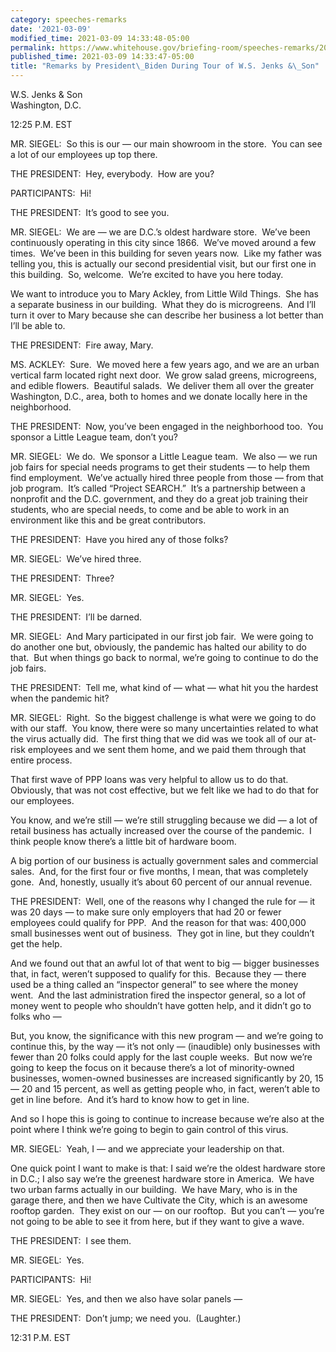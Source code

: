 ```yaml
---
category: speeches-remarks
date: '2021-03-09'
modified_time: 2021-03-09 14:33:48-05:00
permalink: https://www.whitehouse.gov/briefing-room/speeches-remarks/2021/03/09/remarks-by-president-biden-during-tour-of-w-s-jenks-son/
published_time: 2021-03-09 14:33:47-05:00
title: "Remarks by President\_Biden During Tour of W.S. Jenks &\_Son"
---
```

 
W.S. Jenks & Son  
Washington, D.C.

12:25 P.M. EST  
  
MR. SIEGEL:  So this is our — our main showroom in the store.  You can
see a lot of our employees up top there.  
  
THE PRESIDENT:  Hey, everybody.  How are you?  
  
PARTICIPANTS:  Hi!  
  
THE PRESIDENT:  It’s good to see you.  
  
MR. SIEGEL:  We are — we are D.C.’s oldest hardware store.  We’ve been
continuously operating in this city since 1866.  We’ve moved around a
few times.  We’ve been in this building for seven years now.  Like my
father was telling you, this is actually our second presidential visit,
but our first one in this building.  So, welcome.  We’re excited to have
you here today.  
  
We want to introduce you to Mary Ackley, from Little Wild Things.  She
has a separate business in our building.  What they do is microgreens. 
And I’ll turn it over to Mary because she can describe her business a
lot better than I’ll be able to.  
  
THE PRESIDENT:  Fire away, Mary.  
  
MS. ACKLEY:  Sure.  We moved here a few years ago, and we are an urban
vertical farm located right next door.  We grow salad greens,
microgreens, and edible flowers.  Beautiful salads.  We deliver them all
over the greater Washington, D.C., area, both to homes and we donate
locally here in the neighborhood.  
  
THE PRESIDENT:  Now, you’ve been engaged in the neighborhood too.  You
sponsor a Little League team, don’t you?  
  
MR. SIEGEL:  We do.  We sponsor a Little League team.  We also — we run
job fairs for special needs programs to get their students — to help
them find employment.  We’ve actually hired three people from those —
from that job program.  It’s called “Project SEARCH.”  It’s a
partnership between a nonprofit and the D.C. government, and they do a
great job training their students, who are special needs, to come and be
able to work in an environment like this and be great contributors.  
  
THE PRESIDENT:  Have you hired any of those folks?   
  
MR. SIEGEL:  We’ve hired three.  
  
THE PRESIDENT:  Three?  
  
MR. SIEGEL:  Yes.   
  
THE PRESIDENT:  I’ll be darned.  
  
MR. SIEGEL:  And Mary participated in our first job fair.  We were going
to do another one but, obviously, the pandemic has halted our ability to
do that.  But when things go back to normal, we’re going to continue to
do the job fairs.  
  
THE PRESIDENT:  Tell me, what kind of — what — what hit you the hardest
when the pandemic hit?  
  
MR. SIEGEL:  Right.  So the biggest challenge is what were we going to
do with our staff.  You know, there were so many uncertainties related
to what the virus actually did.  The first thing that we did was we took
all of our at-risk employees and we sent them home, and we paid them
through that entire process.   
  
That first wave of PPP loans was very helpful to allow us to do that. 
Obviously, that was not cost effective, but we felt like we had to do
that for our employees.   
  
You know, and we’re still — we’re still struggling because we did — a
lot of retail business has actually increased over the course of the
pandemic.  I think people know there’s a little bit of hardware boom.   
  
A big portion of our business is actually government sales and
commercial sales.  And, for the first four or five months, I mean, that
was completely gone.  And, honestly, usually it’s about 60 percent of
our annual revenue.  
  
THE PRESIDENT:  Well, one of the reasons why I changed the rule for — it
was 20 days — to make sure only employers that had 20 or fewer employees
could qualify for PPP.  And the reason for that was: 400,000 small
businesses went out of business.  They got in line, but they couldn’t
get the help.   
  
And we found out that an awful lot of that went to big — bigger
businesses that, in fact, weren’t supposed to qualify for this.  Because
they — there used be a thing called an “inspector general” to see where
the money went.  And the last administration fired the inspector
general, so a lot of money went to people who shouldn’t have gotten
help, and it didn’t go to folks who —  
  
But, you know, the significance with this new program — and we’re going
to continue this, by the way — it’s not only — (inaudible) only
businesses with fewer than 20 folks could apply for the last couple
weeks.  But now we’re going to keep the focus on it because there’s a
lot of minority-owned businesses, women-owned businesses are increased
significantly by 20, 15 — 20 and 15 percent, as well as getting people
who, in fact, weren’t able to get in line before.  And it’s hard to know
how to get in line.   
  
And so I hope this is going to continue to increase because we’re also
at the point where I think we’re going to begin to gain control of this
virus.   
  
MR. SIEGEL:  Yeah, I — and we appreciate your leadership on that.  
  
One quick point I want to make is that: I said we’re the oldest hardware
store in D.C.; I also say we’re the greenest hardware store in America. 
We have two urban farms actually in our building.  We have Mary, who is
in the garage there, and then we have Cultivate the City, which is an
awesome rooftop garden.  They exist on our — on our rooftop.  But you
can’t — you’re not going to be able to see it from here, but if they
want to give a wave.   
  
THE PRESIDENT:  I see them.   
  
MR. SIEGEL:  Yes.  
  
PARTICIPANTS:  Hi!  
  
MR. SIEGEL:  Yes, and then we also have solar panels —  
  
THE PRESIDENT:  Don’t jump; we need you.  (Laughter.)   
  
12:31 P.M. EST
